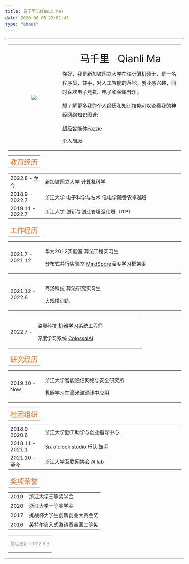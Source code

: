 ```yaml
---
title: 马千里(QianLi Ma)
date: 2020-08-05 23:01:43
type: "about"
---
```


<html>
<head>
  <!-- Global site tag (gtag.js) - Google Analytics -->
  <script async src="https://www.googletagmanager.com/gtag/js?id=G-3EFCYZKM9Y"></script>
  <script>
    window.dataLayer = window.dataLayer || [];
    function gtag() { dataLayer.push(arguments); }
    gtag('js', new Date());

    gtag('config', 'G-3EFCYZKM9Y');
  </script>

  <!-- <meta name=viewport content="width=800"> -->
  <meta name=viewport content="width=device-width">
  <meta name="generator" content="HTML Tidy for Linux/x86 (vers 11 February 2007), see www.w3.org">
  <style type="text/css">
    /* Color scheme stolen from Sergey Karayev */

    a {
      color: #1772d0;
      /* color: #07889b; */
      text-decoration: none;
    }

    a:focus,
    a:hover {
      color: #e37222;
      /* #f09228; */
      text-decoration: none;
    }

    body,
    td,
    th,
    tr,
    p,
    a {
      font-family: 'Lato', Verdana, Helvetica, sans-serif;
      font-size: 16px;
    }

    p.introduction {
      line-height: 1.8;
    }

    strong {
      font-family: 'Lato', Verdana, Helvetica, sans-serif;
      font-size: 16px;
    }

    heading {
      font-family: 'Lato', Verdana, Helvetica, sans-serif;
      font-size: 22px;
      color: #e37222;
    }

    heading2 {
      font-family: 'Lato', Verdana, Helvetica, sans-serif;
      font-size: 20px;
    }

    papertitle {
      font-family: 'Lato', Verdana, Helvetica, sans-serif;
      font-size: 16px;
      font-weight: bold;
    }

    name {
      font-family: 'Lato', Verdana, Helvetica, sans-serif;
      font-size: 32px;
    }

    .footer {
      font-family: 'Lato', Verdana, Helvetica, sans-serif;
      font-size: 14px;
      opacity: 0.75;
      color: #777;
    }

    .one {
      width: 160px;
      height: 160px;
      position: relative;
    }

    .two {
      width: 160px;
      height: 160px;
      position: absolute;
      transition: opacity .2s ease-in-out;
      -moz-transition: opacity .2s ease-in-out;
      -webkit-transition: opacity .2s ease-in-out;
    }

    .fade {
      transition: opacity .2s ease-in-out;
      -moz-transition: opacity .2s ease-in-out;
      -webkit-transition: opacity .2s ease-in-out;
    }

    span {
      line-height: 1.5;
    }

    span.highlight {
      background-color: #ffffd0;
    }

    span.artifact {
      color: #6cb41b;
      padding: 1px;
    }

    span.underline {
      border-bottom: 1px solid black;
      padding-bottom: 1px;
    }

    span.tldr {
      color: #555555;
    }

    em.highlight {
      color: #e37222;
    }
    .circular--square{
        border-radius:7%;
    }
  </style>
  <link rel="icon" type="image/png" href="images/icon.png">
  <title>马千里</title>
  <meta name="description" content="马千里">
  <meta http-equiv="Content-Type" content="text/html; charset=us-ascii">
  <link href='https://fonts.googleapis.com/css?family=Lato:400,700,400italic,700italic' rel='stylesheet'
    type='text/css'>
  <link rel="stylesheet" href="https://cdnjs.cloudflare.com/ajax/libs/font-awesome/4.7.0/css/font-awesome.min.css">
  <link rel="stylesheet" href="css/academicons.min.css">
</head>

<div id="about" style="width:100%;height:2000px;">
  <table width="100%" border="0" align="center" cellspacing="0" cellpadding="0" frame=void>
    <tr>
      <td>
        <!-- Intro Begin -->
        <table width="100%" align="left" border="0" cellspacing="0" cellpadding="12" frame=void rules=none>
          <colgroup>
            <col span="1" style="width: 30%;">
            <col span="1" style="width: 70%;">
          </colgroup>
          <tr>
            <td valign="middle">
              <p align=middle>
                <img class="circular--square" src="https://cdn.jsdelivr.net/gh/Fazziekey/image-bed/img/20211121142400.jpg" />
              </p>
            </td>
            <td valign="middle">
              <p align="middle">
                <name>马千里 &nbsp; Qianli Ma </name>
              </p>
              <p class="introduction">
                你好，我是新加坡国立大学在读计算机硕士，是一名程序员，鼓手，对人工智能的落地，创业感兴趣，同时喜欢电子竞技、电子和金属音乐。
              </p>
              <p class="introduction">
                想了解更多我的个人经历和知识技能可以查看我的神经网络知识图谱:
              </p>
              <p>
              <a href="../nn/">超级智能体Fazzie</a>
              </p>
              <p>
                <a href="../CV/Maqianli_CV.html">个人简历</a>
              </p>
            </td>
          </tr>
        </table>
        <!-- Intro End -->
 <!-- Education Begin -->
        <table width="100%" align="center" border="0" cellspacing="0" cellpadding="10" frame=void>
          <tr>
            <td>
              <heading>教育经历</heading>
            </td>
          </tr>
        </table>
        <table width="100%" align="center" border="0" cellpadding="10" border-width:0px frame=void border-style=none>
          <colgroup>
            <col span="1" style="width: 20%;" >
            <col span="1" style="width: 80%;">
          </colgroup>
          <tr>
            <td valign="center"> 2022.8 - 至今 </td>
            <td valign="center">
              新加坡国立大学 计算机科学
            </td>
          </tr>
          <tr>
            <td valign="center"> 2018.9 - 2022.7 </td>
            <td valign="center">
              浙江大学 电子科学与技术 信电学院香农卓越班
            </td>
          </tr>
          <tr>
            <td valign="center"> 2019.11 - 2022.7 </td>
            <td valign="center">
              浙江大学 创新与创业管理强化班（ITP）
            </td>
          </tr>
        </table>
        <!-- Education End -->
        <!-- News Begin -->
        <table width="100%" align="center" border="0" cellspacing="0" cellpadding="10" frame=void>
          <tr>
            <td>
              <heading>工作经历</heading>
            </td>
          </tr>
        </table>
        <table width="100%" align="center" border="0" cellpadding="10" style="table-layout:fixed;" frame=void>
          <colgroup>
            <col span="1" style="width: 20%;">
            <col span="1" style="width: 80%;">
          </colgroup>
          <tr>
            <td valign="center"> 2021.7 - 2021.12 </td>
            <td valign="center">
                </p>
                    华为2012实验室 算法工程实习生
                </p>
                </p>
                    分布式并行实验室 <a href="https://gitee.com/Fazzie/mindspore">MindSpore</a>深度学习框架组
                </p>
            </td>
          </tr>
        </table>
        <table width="100%" align="center" border="0" cellpadding="10" style="table-layout:fixed;" frame=void>
          <colgroup>
            <col span="1" style="width: 20%;">
            <col span="1" style="width: 80%;">
          </colgroup>
          <tr>
            <td valign="center"> 2021.12 - 2022.6 </td>
            <td valign="center">
                </p>
                    商汤科技 算法研究实习生
                </p>
                </p>
                    大规模训练
                </p>
            </td>
          </tr>
        </table>
        <table width="100%" align="center" border="0" cellpadding="10" style="table-layout:fixed;" frame=void>
          <colgroup>
            <col span="1" style="width: 20%;">
            <col span="1" style="width: 80%;">
          </colgroup>
          <tr>
            <td valign="center"> 2022.7 -  </td>
            <td valign="center">
                </p>
                    潞晨科技 机器学习系统工程师
                </p>
                </p>
                    深度学习系统 <a href="https://github.com/hpcaitech/ColossalAI">ColossalAI</a>
                </p>
            </td>
          </tr>
        </table>
        <!-- News End -->
        <!-- Research Interest Begin -->
        <table width="100%" align="center" border="0" cellspacing="0" cellpadding="10" frame=void rows=none>
          <tr>
            <td>
              <heading>研究经历</heading>
            </td>
          </tr>
        </table>
        <table width="100%" align="center" border="0" cellpadding="10" style="table-layout:fixed;" frame=void rows=none>
          <colgroup>
            <col span="1" style="width: 20%;">
            <col span="1" style="width: 80%;">
          </colgroup>
          <tr>
            <td valign="center"> 2019.10 - Now </td>
            <td valign="center">
                </p>
                    浙江大学智能通信网络与安全研究所
                </p>
                </p>
                    机器学习在毫米波通讯中应用
                </p>
            </td>
          </tr>
        </table>
        <!-- Research Interest End -->
        <!-- Societies Begin -->
        <table width="100%" align="center" border="0" cellspacing="0" cellpadding="10" frame=void rows=none>
          <tr>
            <td>
              <heading>社团组织</heading>
            </td>
          </tr>
        </table>
        <table width="100%" align="center" border="0" cellpadding="10" style="table-layout:fixed;" frame=void rows=none>
            <colgroup>
                <col span="1" style="width: 20%;">
                <col span="1" style="width: 80%;">
             </colgroup>
          <tr>           
           <td valign="center">
                2018.9 - 2020.6
            </td>
            <td valign="center">
                浙江大学勤工助学与创业指导中心
            </td>
          </tr>
          <tr>
            <td valign="center">
                2018.11 - 2021.1
            </td>
            <td valign="center">
                Six o'clock studio 乐队 鼓手
            </td>
          </tr>
          <tr>
            <td valign="center">
                2021.10 - 至今
            </td>
            <td valign="center">
               浙江大学互联网协会 AI lab
            </td>
          </tr>
        </table>
        <!-- Societies End -->
        <!-- Awards Begin -->
        <table width="100%" align="center" border="0" cellspacing="0" cellpadding="6" frame=void>
          <tr>
            <td>
              <heading>奖项荣誉</heading>
            </td>
          </tr>
        </table>
        <table width="100%" align="center" border="0" cellpadding="6" style="table-layout:fixed;" frame=void>
          <colgroup>
            <col span="1" style="width: 20%;">
            <col span="1" style="width: 80%;">
          </colgroup>
          <tr>
            <td valign="center"> 2019 </td>
            <td>
              <span> 浙江大学三等奖学金</span>
            </td>
          </tr>
          <tr>
            <td valign="center"> 2020 </td>
            <td>
              <span>浙江大学一等奖学金</span>
            </td>
          </tr>
          <tr>
            <td valign="center"> 2017 </td>
            <td>
              <span>挑战杯大学生创新创业大赛金奖</span>
            </td>
          </tr>
          <tr>
            <td valign="center"> 2016 </td>
            <td>
              <span>英特尔嵌入式邀请赛全国二等奖</span>
            </td>
          </tr>
        </table>
        <!-- Awards End -->
        <!-- Github Begin -->
        <!-- <table width="100%" align="center" border="0" cellspacing="0" cellpadding="10" frame=void>
          <tr>
            <td>
                <a href="https://github.com/Fazziekey">
                  <img align="left" width=53% src="https://github-readme-stats.vercel.app/api?username=Fazziekey&show_icons=true&theme=tokyonight" />
                </a>
                <a href="https://github.com/Fazziekey">
                  <img align="right" width=45% src="https://github-readme-stats.vercel.app/api/top-langs/?username=Fazziekey&layout=compact" />
                </a>
            </td>
          </tr>
        </table> -->
        <!-- Github End -->
        <table width="100%" align="center" border="0" cellpadding="6" frame=void>
          <tr>
            <td width="100%" valign="center">
              <p class="footer">
                最后更新: 2022.9.9
              </p>
            </td>
          </tr>
        </table>
      </td>
    </tr>
  </table>
</div>
</html>
